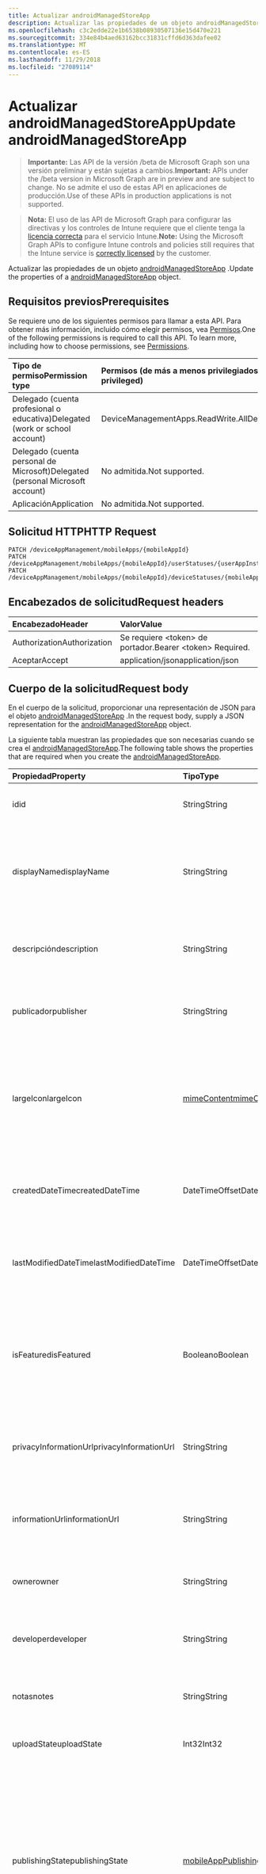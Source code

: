 ```yaml
---
title: Actualizar androidManagedStoreApp
description: Actualizar las propiedades de un objeto androidManagedStoreApp.
ms.openlocfilehash: c3c2edde22e1b6538b08930507136e15d470e221
ms.sourcegitcommit: 334e84b4aed63162bcc31831cffd6d363dafee02
ms.translationtype: MT
ms.contentlocale: es-ES
ms.lasthandoff: 11/29/2018
ms.locfileid: "27089114"
---
```

# <a name="update-androidmanagedstoreapp"></a><span data-ttu-id="e47d3-103">Actualizar androidManagedStoreApp</span><span class="sxs-lookup"><span data-stu-id="e47d3-103">Update androidManagedStoreApp</span></span>

> <span data-ttu-id="e47d3-104">**Importante:** Las API de la versión /beta de Microsoft Graph son una versión preliminar y están sujetas a cambios.</span><span class="sxs-lookup"><span data-stu-id="e47d3-104">**Important:** APIs under the /beta version in Microsoft Graph are in preview and are subject to change.</span></span> <span data-ttu-id="e47d3-105">No se admite el uso de estas API en aplicaciones de producción.</span><span class="sxs-lookup"><span data-stu-id="e47d3-105">Use of these APIs in production applications is not supported.</span></span>

> <span data-ttu-id="e47d3-106">**Nota:** El uso de las API de Microsoft Graph para configurar las directivas y los controles de Intune requiere que el cliente tenga la [licencia correcta](https://go.microsoft.com/fwlink/?linkid=839381) para el servicio Intune.</span><span class="sxs-lookup"><span data-stu-id="e47d3-106">**Note:** Using the Microsoft Graph APIs to configure Intune controls and policies still requires that the Intune service is [correctly licensed](https://go.microsoft.com/fwlink/?linkid=839381) by the customer.</span></span>

<span data-ttu-id="e47d3-107">Actualizar las propiedades de un objeto [androidManagedStoreApp](../resources/intune-apps-androidmanagedstoreapp.md) .</span><span class="sxs-lookup"><span data-stu-id="e47d3-107">Update the properties of a [androidManagedStoreApp](../resources/intune-apps-androidmanagedstoreapp.md) object.</span></span>
## <a name="prerequisites"></a><span data-ttu-id="e47d3-108">Requisitos previos</span><span class="sxs-lookup"><span data-stu-id="e47d3-108">Prerequisites</span></span>
<span data-ttu-id="e47d3-p102">Se requiere uno de los siguientes permisos para llamar a esta API. Para obtener más información, incluido cómo elegir permisos, vea [Permisos](/graph/permissions-reference).</span><span class="sxs-lookup"><span data-stu-id="e47d3-p102">One of the following permissions is required to call this API. To learn more, including how to choose permissions, see [Permissions](/graph/permissions-reference).</span></span>

|<span data-ttu-id="e47d3-111">Tipo de permiso</span><span class="sxs-lookup"><span data-stu-id="e47d3-111">Permission type</span></span>|<span data-ttu-id="e47d3-112">Permisos (de más a menos privilegiados)</span><span class="sxs-lookup"><span data-stu-id="e47d3-112">Permissions (from most to least privileged)</span></span>|
|:---|:---|
|<span data-ttu-id="e47d3-113">Delegado (cuenta profesional o educativa)</span><span class="sxs-lookup"><span data-stu-id="e47d3-113">Delegated (work or school account)</span></span>|<span data-ttu-id="e47d3-114">DeviceManagementApps.ReadWrite.All</span><span class="sxs-lookup"><span data-stu-id="e47d3-114">DeviceManagementApps.ReadWrite.All</span></span>|
|<span data-ttu-id="e47d3-115">Delegado (cuenta personal de Microsoft)</span><span class="sxs-lookup"><span data-stu-id="e47d3-115">Delegated (personal Microsoft account)</span></span>|<span data-ttu-id="e47d3-116">No admitida.</span><span class="sxs-lookup"><span data-stu-id="e47d3-116">Not supported.</span></span>|
|<span data-ttu-id="e47d3-117">Aplicación</span><span class="sxs-lookup"><span data-stu-id="e47d3-117">Application</span></span>|<span data-ttu-id="e47d3-118">No admitida.</span><span class="sxs-lookup"><span data-stu-id="e47d3-118">Not supported.</span></span>|

## <a name="http-request"></a><span data-ttu-id="e47d3-119">Solicitud HTTP</span><span class="sxs-lookup"><span data-stu-id="e47d3-119">HTTP Request</span></span>
<!-- {
  "blockType": "ignored"
}
-->
``` http
PATCH /deviceAppManagement/mobileApps/{mobileAppId}
PATCH /deviceAppManagement/mobileApps/{mobileAppId}/userStatuses/{userAppInstallStatusId}/app
PATCH /deviceAppManagement/mobileApps/{mobileAppId}/deviceStatuses/{mobileAppInstallStatusId}/app
```

## <a name="request-headers"></a><span data-ttu-id="e47d3-120">Encabezados de solicitud</span><span class="sxs-lookup"><span data-stu-id="e47d3-120">Request headers</span></span>
|<span data-ttu-id="e47d3-121">Encabezado</span><span class="sxs-lookup"><span data-stu-id="e47d3-121">Header</span></span>|<span data-ttu-id="e47d3-122">Valor</span><span class="sxs-lookup"><span data-stu-id="e47d3-122">Value</span></span>|
|:---|:---|
|<span data-ttu-id="e47d3-123">Authorization</span><span class="sxs-lookup"><span data-stu-id="e47d3-123">Authorization</span></span>|<span data-ttu-id="e47d3-124">Se requiere &lt;token&gt; de portador.</span><span class="sxs-lookup"><span data-stu-id="e47d3-124">Bearer &lt;token&gt; Required.</span></span>|
|<span data-ttu-id="e47d3-125">Aceptar</span><span class="sxs-lookup"><span data-stu-id="e47d3-125">Accept</span></span>|<span data-ttu-id="e47d3-126">application/json</span><span class="sxs-lookup"><span data-stu-id="e47d3-126">application/json</span></span>|

## <a name="request-body"></a><span data-ttu-id="e47d3-127">Cuerpo de la solicitud</span><span class="sxs-lookup"><span data-stu-id="e47d3-127">Request body</span></span>
<span data-ttu-id="e47d3-128">En el cuerpo de la solicitud, proporcionar una representación de JSON para el objeto [androidManagedStoreApp](../resources/intune-apps-androidmanagedstoreapp.md) .</span><span class="sxs-lookup"><span data-stu-id="e47d3-128">In the request body, supply a JSON representation for the [androidManagedStoreApp](../resources/intune-apps-androidmanagedstoreapp.md) object.</span></span>

<span data-ttu-id="e47d3-129">La siguiente tabla muestran las propiedades que son necesarias cuando se crea el [androidManagedStoreApp](../resources/intune-apps-androidmanagedstoreapp.md).</span><span class="sxs-lookup"><span data-stu-id="e47d3-129">The following table shows the properties that are required when you create the [androidManagedStoreApp](../resources/intune-apps-androidmanagedstoreapp.md).</span></span>

|<span data-ttu-id="e47d3-130">Propiedad</span><span class="sxs-lookup"><span data-stu-id="e47d3-130">Property</span></span>|<span data-ttu-id="e47d3-131">Tipo</span><span class="sxs-lookup"><span data-stu-id="e47d3-131">Type</span></span>|<span data-ttu-id="e47d3-132">Descripción</span><span class="sxs-lookup"><span data-stu-id="e47d3-132">Description</span></span>|
|:---|:---|:---|
|<span data-ttu-id="e47d3-133">id</span><span class="sxs-lookup"><span data-stu-id="e47d3-133">id</span></span>|<span data-ttu-id="e47d3-134">String</span><span class="sxs-lookup"><span data-stu-id="e47d3-134">String</span></span>|<span data-ttu-id="e47d3-135">Clave de la entidad.</span><span class="sxs-lookup"><span data-stu-id="e47d3-135">Key of the entity.</span></span> <span data-ttu-id="e47d3-136">Heredado de [mobileApp](../resources/intune-apps-mobileapp.md).</span><span class="sxs-lookup"><span data-stu-id="e47d3-136">Inherited from [mobileApp](../resources/intune-apps-mobileapp.md)</span></span>|
|<span data-ttu-id="e47d3-137">displayName</span><span class="sxs-lookup"><span data-stu-id="e47d3-137">displayName</span></span>|<span data-ttu-id="e47d3-138">String</span><span class="sxs-lookup"><span data-stu-id="e47d3-138">String</span></span>|<span data-ttu-id="e47d3-139">Título de la aplicación importado o proporcionado por el administrador.</span><span class="sxs-lookup"><span data-stu-id="e47d3-139">The admin provided or imported title of the app.</span></span> <span data-ttu-id="e47d3-140">Heredado de [mobileApp](../resources/intune-apps-mobileapp.md).</span><span class="sxs-lookup"><span data-stu-id="e47d3-140">Inherited from [mobileApp](../resources/intune-apps-mobileapp.md)</span></span>|
|<span data-ttu-id="e47d3-141">descripción</span><span class="sxs-lookup"><span data-stu-id="e47d3-141">description</span></span>|<span data-ttu-id="e47d3-142">String</span><span class="sxs-lookup"><span data-stu-id="e47d3-142">String</span></span>|<span data-ttu-id="e47d3-143">Descripción de la aplicación.</span><span class="sxs-lookup"><span data-stu-id="e47d3-143">The description of the app.</span></span> <span data-ttu-id="e47d3-144">Heredado de [mobileApp](../resources/intune-apps-mobileapp.md).</span><span class="sxs-lookup"><span data-stu-id="e47d3-144">Inherited from [mobileApp](../resources/intune-apps-mobileapp.md)</span></span>|
|<span data-ttu-id="e47d3-145">publicador</span><span class="sxs-lookup"><span data-stu-id="e47d3-145">publisher</span></span>|<span data-ttu-id="e47d3-146">String</span><span class="sxs-lookup"><span data-stu-id="e47d3-146">String</span></span>|<span data-ttu-id="e47d3-147">Publicador de la aplicación.</span><span class="sxs-lookup"><span data-stu-id="e47d3-147">The publisher of the app.</span></span> <span data-ttu-id="e47d3-148">Heredado de [mobileApp](../resources/intune-apps-mobileapp.md).</span><span class="sxs-lookup"><span data-stu-id="e47d3-148">Inherited from [mobileApp](../resources/intune-apps-mobileapp.md)</span></span>|
|<span data-ttu-id="e47d3-149">largeIcon</span><span class="sxs-lookup"><span data-stu-id="e47d3-149">largeIcon</span></span>|[<span data-ttu-id="e47d3-150">mimeContent</span><span class="sxs-lookup"><span data-stu-id="e47d3-150">mimeContent</span></span>](../resources/intune-shared-mimecontent.md)|<span data-ttu-id="e47d3-151">Icono grande que se mostrará en los detalles de la aplicación y se usa para cargar el icono.</span><span class="sxs-lookup"><span data-stu-id="e47d3-151">The large icon, to be displayed in the app details and used for upload of the icon.</span></span> <span data-ttu-id="e47d3-152">Heredado de [mobileApp](../resources/intune-apps-mobileapp.md).</span><span class="sxs-lookup"><span data-stu-id="e47d3-152">Inherited from [mobileApp](../resources/intune-apps-mobileapp.md)</span></span>|
|<span data-ttu-id="e47d3-153">createdDateTime</span><span class="sxs-lookup"><span data-stu-id="e47d3-153">createdDateTime</span></span>|<span data-ttu-id="e47d3-154">DateTimeOffset</span><span class="sxs-lookup"><span data-stu-id="e47d3-154">DateTimeOffset</span></span>|<span data-ttu-id="e47d3-155">Fecha y hora de creación de la aplicación.</span><span class="sxs-lookup"><span data-stu-id="e47d3-155">The date and time the app was created.</span></span> <span data-ttu-id="e47d3-156">Heredado de [mobileApp](../resources/intune-apps-mobileapp.md).</span><span class="sxs-lookup"><span data-stu-id="e47d3-156">Inherited from [mobileApp](../resources/intune-apps-mobileapp.md)</span></span>|
|<span data-ttu-id="e47d3-157">lastModifiedDateTime</span><span class="sxs-lookup"><span data-stu-id="e47d3-157">lastModifiedDateTime</span></span>|<span data-ttu-id="e47d3-158">DateTimeOffset</span><span class="sxs-lookup"><span data-stu-id="e47d3-158">DateTimeOffset</span></span>|<span data-ttu-id="e47d3-159">Fecha y hora de la última modificación de la aplicación.</span><span class="sxs-lookup"><span data-stu-id="e47d3-159">The date and time the app was last modified.</span></span> <span data-ttu-id="e47d3-160">Heredado de [mobileApp](../resources/intune-apps-mobileapp.md).</span><span class="sxs-lookup"><span data-stu-id="e47d3-160">Inherited from [mobileApp](../resources/intune-apps-mobileapp.md)</span></span>|
|<span data-ttu-id="e47d3-161">isFeatured</span><span class="sxs-lookup"><span data-stu-id="e47d3-161">isFeatured</span></span>|<span data-ttu-id="e47d3-162">Booleano</span><span class="sxs-lookup"><span data-stu-id="e47d3-162">Boolean</span></span>|<span data-ttu-id="e47d3-163">Valor que indica si el administrador ha marcado la aplicación como destacada. Heredado de [mobileApp](../resources/intune-apps-mobileapp.md).</span><span class="sxs-lookup"><span data-stu-id="e47d3-163">The value indicating whether the app is marked as featured by the admin. Inherited from [mobileApp](../resources/intune-apps-mobileapp.md)</span></span>|
|<span data-ttu-id="e47d3-164">privacyInformationUrl</span><span class="sxs-lookup"><span data-stu-id="e47d3-164">privacyInformationUrl</span></span>|<span data-ttu-id="e47d3-165">String</span><span class="sxs-lookup"><span data-stu-id="e47d3-165">String</span></span>|<span data-ttu-id="e47d3-166">La dirección URL de la declaración de privacidad.</span><span class="sxs-lookup"><span data-stu-id="e47d3-166">The privacy statement Url.</span></span> <span data-ttu-id="e47d3-167">Heredado de [mobileApp](../resources/intune-apps-mobileapp.md).</span><span class="sxs-lookup"><span data-stu-id="e47d3-167">Inherited from [mobileApp](../resources/intune-apps-mobileapp.md)</span></span>|
|<span data-ttu-id="e47d3-168">informationUrl</span><span class="sxs-lookup"><span data-stu-id="e47d3-168">informationUrl</span></span>|<span data-ttu-id="e47d3-169">String</span><span class="sxs-lookup"><span data-stu-id="e47d3-169">String</span></span>|<span data-ttu-id="e47d3-170">La dirección URL para obtener más información.</span><span class="sxs-lookup"><span data-stu-id="e47d3-170">The more information Url.</span></span> <span data-ttu-id="e47d3-171">Heredado de [mobileApp](../resources/intune-apps-mobileapp.md).</span><span class="sxs-lookup"><span data-stu-id="e47d3-171">Inherited from [mobileApp](../resources/intune-apps-mobileapp.md)</span></span>|
|<span data-ttu-id="e47d3-172">owner</span><span class="sxs-lookup"><span data-stu-id="e47d3-172">owner</span></span>|<span data-ttu-id="e47d3-173">String</span><span class="sxs-lookup"><span data-stu-id="e47d3-173">String</span></span>|<span data-ttu-id="e47d3-174">Propietario de la aplicación.</span><span class="sxs-lookup"><span data-stu-id="e47d3-174">The owner of the app.</span></span> <span data-ttu-id="e47d3-175">Heredado de [mobileApp](../resources/intune-apps-mobileapp.md).</span><span class="sxs-lookup"><span data-stu-id="e47d3-175">Inherited from [mobileApp](../resources/intune-apps-mobileapp.md)</span></span>|
|<span data-ttu-id="e47d3-176">developer</span><span class="sxs-lookup"><span data-stu-id="e47d3-176">developer</span></span>|<span data-ttu-id="e47d3-177">String</span><span class="sxs-lookup"><span data-stu-id="e47d3-177">String</span></span>|<span data-ttu-id="e47d3-178">Desarrollador de la aplicación.</span><span class="sxs-lookup"><span data-stu-id="e47d3-178">The developer of the app.</span></span> <span data-ttu-id="e47d3-179">Heredado de [mobileApp](../resources/intune-apps-mobileapp.md).</span><span class="sxs-lookup"><span data-stu-id="e47d3-179">Inherited from [mobileApp](../resources/intune-apps-mobileapp.md)</span></span>|
|<span data-ttu-id="e47d3-180">notas</span><span class="sxs-lookup"><span data-stu-id="e47d3-180">notes</span></span>|<span data-ttu-id="e47d3-181">String</span><span class="sxs-lookup"><span data-stu-id="e47d3-181">String</span></span>|<span data-ttu-id="e47d3-182">Notas de la aplicación.</span><span class="sxs-lookup"><span data-stu-id="e47d3-182">Notes for the app.</span></span> <span data-ttu-id="e47d3-183">Heredado de [mobileApp](../resources/intune-apps-mobileapp.md).</span><span class="sxs-lookup"><span data-stu-id="e47d3-183">Inherited from [mobileApp](../resources/intune-apps-mobileapp.md)</span></span>|
|<span data-ttu-id="e47d3-184">uploadState</span><span class="sxs-lookup"><span data-stu-id="e47d3-184">uploadState</span></span>|<span data-ttu-id="e47d3-185">Int32</span><span class="sxs-lookup"><span data-stu-id="e47d3-185">Int32</span></span>|<span data-ttu-id="e47d3-186">El estado de carga.</span><span class="sxs-lookup"><span data-stu-id="e47d3-186">The upload state.</span></span> <span data-ttu-id="e47d3-187">Heredado de [mobileApp](../resources/intune-apps-mobileapp.md).</span><span class="sxs-lookup"><span data-stu-id="e47d3-187">Inherited from [mobileApp](../resources/intune-apps-mobileapp.md)</span></span>|
|<span data-ttu-id="e47d3-188">publishingState</span><span class="sxs-lookup"><span data-stu-id="e47d3-188">publishingState</span></span>|[<span data-ttu-id="e47d3-189">mobileAppPublishingState</span><span class="sxs-lookup"><span data-stu-id="e47d3-189">mobileAppPublishingState</span></span>](../resources/intune-apps-mobileapppublishingstate.md)|<span data-ttu-id="e47d3-190">Estado de publicación de la aplicación.</span><span class="sxs-lookup"><span data-stu-id="e47d3-190">The publishing state for the app.</span></span> <span data-ttu-id="e47d3-191">La aplicación no puede asignarse a menos que se publique.</span><span class="sxs-lookup"><span data-stu-id="e47d3-191">The app cannot be assigned unless the app is published.</span></span> <span data-ttu-id="e47d3-192">Se hereda de [mobileApp](../resources/intune-apps-mobileapp.md).</span><span class="sxs-lookup"><span data-stu-id="e47d3-192">Inherited from [mobileApp](../resources/intune-apps-mobileapp.md).</span></span> <span data-ttu-id="e47d3-193">Los valores posibles son: `notPublished`, `processing` y `published`.</span><span class="sxs-lookup"><span data-stu-id="e47d3-193">Possible values are: `notPublished`, `processing`, `published`.</span></span>|
|<span data-ttu-id="e47d3-194">packageId</span><span class="sxs-lookup"><span data-stu-id="e47d3-194">packageId</span></span>|<span data-ttu-id="e47d3-195">String</span><span class="sxs-lookup"><span data-stu-id="e47d3-195">String</span></span>|<span data-ttu-id="e47d3-196">El identificador del paquete.</span><span class="sxs-lookup"><span data-stu-id="e47d3-196">The package identifier.</span></span>|
|<span data-ttu-id="e47d3-197">appIdentifier</span><span class="sxs-lookup"><span data-stu-id="e47d3-197">appIdentifier</span></span>|<span data-ttu-id="e47d3-198">String</span><span class="sxs-lookup"><span data-stu-id="e47d3-198">String</span></span>|<span data-ttu-id="e47d3-199">Nombre de la identidad.</span><span class="sxs-lookup"><span data-stu-id="e47d3-199">The Identity Name.</span></span>|
|<span data-ttu-id="e47d3-200">usedLicenseCount</span><span class="sxs-lookup"><span data-stu-id="e47d3-200">usedLicenseCount</span></span>|<span data-ttu-id="e47d3-201">Int32</span><span class="sxs-lookup"><span data-stu-id="e47d3-201">Int32</span></span>|<span data-ttu-id="e47d3-202">Número de licencias VPP en uso.</span><span class="sxs-lookup"><span data-stu-id="e47d3-202">The number of VPP licenses in use.</span></span>|
|<span data-ttu-id="e47d3-203">totalLicenseCount</span><span class="sxs-lookup"><span data-stu-id="e47d3-203">totalLicenseCount</span></span>|<span data-ttu-id="e47d3-204">Int32</span><span class="sxs-lookup"><span data-stu-id="e47d3-204">Int32</span></span>|<span data-ttu-id="e47d3-205">Número total de licencias VPP.</span><span class="sxs-lookup"><span data-stu-id="e47d3-205">The total number of VPP licenses.</span></span>|
|<span data-ttu-id="e47d3-206">appStoreUrl</span><span class="sxs-lookup"><span data-stu-id="e47d3-206">appStoreUrl</span></span>|<span data-ttu-id="e47d3-207">String</span><span class="sxs-lookup"><span data-stu-id="e47d3-207">String</span></span>|<span data-ttu-id="e47d3-208">Reproducir para la dirección URL de la aplicación de almacenamiento de trabajo.</span><span class="sxs-lookup"><span data-stu-id="e47d3-208">The Play for Work Store app URL.</span></span>|



## <a name="response"></a><span data-ttu-id="e47d3-209">Respuesta</span><span class="sxs-lookup"><span data-stu-id="e47d3-209">Response</span></span>
<span data-ttu-id="e47d3-210">Si tiene éxito, este método devuelve una `200 OK` código de respuesta y un objeto actualizado [androidManagedStoreApp](../resources/intune-apps-androidmanagedstoreapp.md) en el cuerpo de la respuesta.</span><span class="sxs-lookup"><span data-stu-id="e47d3-210">If successful, this method returns a `200 OK` response code and an updated [androidManagedStoreApp](../resources/intune-apps-androidmanagedstoreapp.md) object in the response body.</span></span>

## <a name="example"></a><span data-ttu-id="e47d3-211">Ejemplo</span><span class="sxs-lookup"><span data-stu-id="e47d3-211">Example</span></span>
### <a name="request"></a><span data-ttu-id="e47d3-212">Solicitud</span><span class="sxs-lookup"><span data-stu-id="e47d3-212">Request</span></span>
<span data-ttu-id="e47d3-213">Aquí tiene un ejemplo de la solicitud.</span><span class="sxs-lookup"><span data-stu-id="e47d3-213">Here is an example of the request.</span></span>
``` http
PATCH https://graph.microsoft.com/beta/deviceAppManagement/mobileApps/{mobileAppId}
Content-type: application/json
Content-length: 799

{
  "displayName": "Display Name value",
  "description": "Description value",
  "publisher": "Publisher value",
  "largeIcon": {
    "@odata.type": "microsoft.graph.mimeContent",
    "type": "Type value",
    "value": "dmFsdWU="
  },
  "lastModifiedDateTime": "2017-01-01T00:00:35.1329464-08:00",
  "isFeatured": true,
  "privacyInformationUrl": "https://example.com/privacyInformationUrl/",
  "informationUrl": "https://example.com/informationUrl/",
  "owner": "Owner value",
  "developer": "Developer value",
  "notes": "Notes value",
  "uploadState": 11,
  "publishingState": "processing",
  "packageId": "Package Id value",
  "appIdentifier": "App Identifier value",
  "usedLicenseCount": 0,
  "totalLicenseCount": 1,
  "appStoreUrl": "https://example.com/appStoreUrl/"
}
```

### <a name="response"></a><span data-ttu-id="e47d3-214">Respuesta</span><span class="sxs-lookup"><span data-stu-id="e47d3-214">Response</span></span>
<span data-ttu-id="e47d3-p117">Aquí tiene un ejemplo de la respuesta. Nota: Puede que el objeto de respuesta que aparece aquí se trunque para abreviar. Todas las propiedades se devolverán de una llamada real.</span><span class="sxs-lookup"><span data-stu-id="e47d3-p117">Here is an example of the response. Note: The response object shown here may be truncated for brevity. All of the properties will be returned from an actual call.</span></span>
``` http
HTTP/1.1 200 OK
Content-Type: application/json
Content-Length: 968

{
  "@odata.type": "#microsoft.graph.androidManagedStoreApp",
  "id": "87247525-7525-8724-2575-248725752487",
  "displayName": "Display Name value",
  "description": "Description value",
  "publisher": "Publisher value",
  "largeIcon": {
    "@odata.type": "microsoft.graph.mimeContent",
    "type": "Type value",
    "value": "dmFsdWU="
  },
  "createdDateTime": "2017-01-01T00:02:43.5775965-08:00",
  "lastModifiedDateTime": "2017-01-01T00:00:35.1329464-08:00",
  "isFeatured": true,
  "privacyInformationUrl": "https://example.com/privacyInformationUrl/",
  "informationUrl": "https://example.com/informationUrl/",
  "owner": "Owner value",
  "developer": "Developer value",
  "notes": "Notes value",
  "uploadState": 11,
  "publishingState": "processing",
  "packageId": "Package Id value",
  "appIdentifier": "App Identifier value",
  "usedLicenseCount": 0,
  "totalLicenseCount": 1,
  "appStoreUrl": "https://example.com/appStoreUrl/"
}
```






